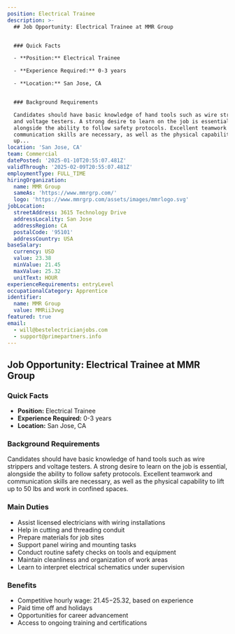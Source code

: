 ```yaml
---
position: Electrical Trainee
description: >-
  ## Job Opportunity: Electrical Trainee at MMR Group


  ### Quick Facts

  - **Position:** Electrical Trainee

  - **Experience Required:** 0-3 years

  - **Location:** San Jose, CA


  ### Background Requirements

  Candidates should have basic knowledge of hand tools such as wire strippers
  and voltage testers. A strong desire to learn on the job is essential,
  alongside the ability to follow safety protocols. Excellent teamwork and
  communication skills are necessary, as well as the physical capability to lift
  up...
location: 'San Jose, CA'
team: Commercial
datePosted: '2025-01-10T20:55:07.481Z'
validThrough: '2025-02-09T20:55:07.481Z'
employmentType: FULL_TIME
hiringOrganization:
  name: MMR Group
  sameAs: 'https://www.mmrgrp.com/'
  logo: 'https://www.mmrgrp.com/assets/images/mmrlogo.svg'
jobLocation:
  streetAddress: 3615 Technology Drive
  addressLocality: San Jose
  addressRegion: CA
  postalCode: '95101'
  addressCountry: USA
baseSalary:
  currency: USD
  value: 23.38
  minValue: 21.45
  maxValue: 25.32
  unitText: HOUR
experienceRequirements: entryLevel
occupationalCategory: Apprentice
identifier:
  name: MMR Group
  value: MMRii3vwg
featured: true
email:
  - will@bestelectricianjobs.com
  - support@primepartners.info
---
```




## Job Opportunity: Electrical Trainee at MMR Group

### Quick Facts
- **Position:** Electrical Trainee
- **Experience Required:** 0-3 years
- **Location:** San Jose, CA

### Background Requirements
Candidates should have basic knowledge of hand tools such as wire strippers and voltage testers. A strong desire to learn on the job is essential, alongside the ability to follow safety protocols. Excellent teamwork and communication skills are necessary, as well as the physical capability to lift up to 50 lbs and work in confined spaces.

### Main Duties
- Assist licensed electricians with wiring installations
- Help in cutting and threading conduit
- Prepare materials for job sites
- Support panel wiring and mounting tasks
- Conduct routine safety checks on tools and equipment
- Maintain cleanliness and organization of work areas
- Learn to interpret electrical schematics under supervision

### Benefits
- Competitive hourly wage: $21.45-$25.32, based on experience
- Paid time off and holidays
- Opportunities for career advancement
- Access to ongoing training and certifications